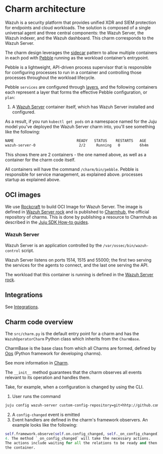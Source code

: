 # Charm architecture

Wazuh is a security platform that provides unified XDR and SIEM protection for endpoints and cloud workloads. The solution is composed of a single universal agent and three central components: the Wazuh Server, the Wazuh indexer, and the Wazuh dashboard. This charm corresponds to the Wazuh Server.

The charm design leverages the [sidecar](https://kubernetes.io/blog/2015/06/the-distributed-system-toolkit-patterns/#example-1-sidecar-containers) pattern to allow multiple containers in each pod
with [Pebble](https://juju.is/docs/sdk/pebble) running as the workload
container’s entrypoint.

Pebble is a lightweight, API-driven process supervisor that is responsible for
configuring processes to run in a container and controlling those processes
throughout the workload lifecycle.

Pebble `services` are configured through [layers](https://github.com/canonical/pebble#layer-specification),
and the following containers each represent a layer that forms the effective
Pebble configuration, or `plan`:

1. A [Wazuh Server](https://www.nginx.com/) container itself, which
has Wazuh Server installed and configured.

As a result, if you run `kubectl get pods` on a namespace named for the Juju
model you've deployed the Wazuh Server charm into, you'll see something like the
following:

```bash
NAME                             READY   STATUS    RESTARTS   AGE
wazuh-server-0                    2/2     Running   0         6h4m
```

This shows there are 2 containers - the one named above, as well as a container
for the charm code itself.

All containers will have the command `/charm/bin/pebble`. Pebble is responsible for service management, as explained above.
processes startup as explained above.

## OCI images

We use [Rockcraft](https://canonical-rockcraft.readthedocs-hosted.com/en/latest/)
to build OCI Image for Wazuh Server.
The image is defined in [Wazuh Server rock](https://github.com/canonical/wazuh-server-operator/tree/main/rockcraft.yaml) and is published to [Charmhub](https://charmhub.io/), the official repository
of charms.
This is done by publishing a resource to Charmhub as described in the
[Juju SDK How-to guides](https://juju.is/docs/sdk/publishing).

### Wazuh Server

Wazuh Server is an application controlled by the `/var/ossec/bin/wazuh-control` script.

Wazuh Server listens on ports 1514, 1515 and 55000; the first two serving the services for the agents to connect, and the last one serving the API.

The workload that this container is running is defined in the [Wazuh Server rock](https://github.com/canonical/wazuh-server-operator/tree/main/rockcraft.yaml).

## Integrations

See [Integrations](https://charmhub.io/synapse/docs/reference/integrations).

## Charm code overview

The `src/charm.py` is the default entry point for a charm and has the
`WazuhOperatorCharm` Python class which inherits from the `CharmBase`.

CharmBase is the base class from which all Charms are formed, defined by [Ops](https://juju.is/docs/sdk/ops)
(Python framework for developing charms).

See more information in [Charm](https://juju.is/docs/sdk/constructs#heading--charm).

The `__init__` method guarantees that the charm observes all events relevant to
its operation and handles them.

Take, for example, when a configuration is changed by using the CLI.

1. User runs the command
```bash
juju config wazuh-server custom-config-repository=git+hhtp://github.com/sample-repository.git
```
2. A `config-changed` event is emitted
3. Event handlers are defined in the charm's framework observers. An example looks like the following:
```python
self.framework.observe(self.on.config_changed, self._on_config_changed)
4. The method `_on_config_changed` will take the necessary actions. 
The actions include waiting for all the relations to be ready and then configuring
the container.

